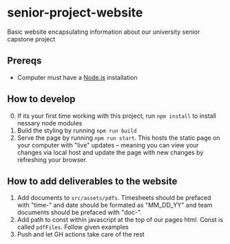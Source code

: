 # senior-project-website
Basic website encapsulating information about our university senior capstone project
## Prereqs
- Computer must have a [Node.js](https://nodejs.org/en) installation
## How to develop
0. If its your first time working with this project, run `npm install` to install nessary node modules
1. Build the styling by running ``npm run build`` 
2. Serve the page by running ``npm run start``. This hosts the static page on your computer with "live" updates – meaning you can view your changes via local host and update the page with new changes by refreshing your browser.
## How to add deliverables to the website
1. Add documents to ``src/assets/pdfs``. Timesheets should be prefaced with "time-" and date should be formated as "MM_DD_YY" and team documents should be prefaced with "doc-".
2. Add path to const within javascript at the top of our pages html. Const is called ``pdfFiles``. Follow given examples
3. Push and let GH actions take care of the rest